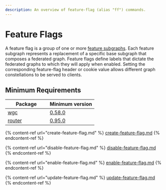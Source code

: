 ```yaml
---
description: An overview of feature-flag (alias "ff") commands.
---
```


# Feature Flags

A feature flag is a group of one or more [feature subgraphs](../feature-subgraph/). Each feature subgraph represents a replacement of a specific base subgraph that composes a federated graph. Feature flags define labels that dictate the federated graphs to which they will apply when enabled. Setting the corresponding feature-flag header or cookie value allows different graph constellations to be served to clients.

## Minimum Requirements

<table><thead><tr><th width="119">Package</th><th>Minimum version</th></tr></thead><tbody><tr><td><a href="../intro.md">wgc</a></td><td><a href="https://github.com/wundergraph/cosmo/compare/wgc@0.57.7...wgc@0.58.0">0.58.0</a></td></tr><tr><td><a href="../../router/intro.md">router</a></td><td><a href="https://github.com/wundergraph/cosmo/releases/tag/router%400.95.0">0.95.0</a></td></tr></tbody></table>

{% content-ref url="create-feature-flag.md" %}
[create-feature-flag.md](create-feature-flag.md)
{% endcontent-ref %}

{% content-ref url="disable-feature-flag.md" %}
[disable-feature-flag.md](disable-feature-flag.md)
{% endcontent-ref %}

{% content-ref url="enable-feature-flag.md" %}
[enable-feature-flag.md](enable-feature-flag.md)
{% endcontent-ref %}

{% content-ref url="update-feature-flag.md" %}
[update-feature-flag.md](update-feature-flag.md)
{% endcontent-ref %}
